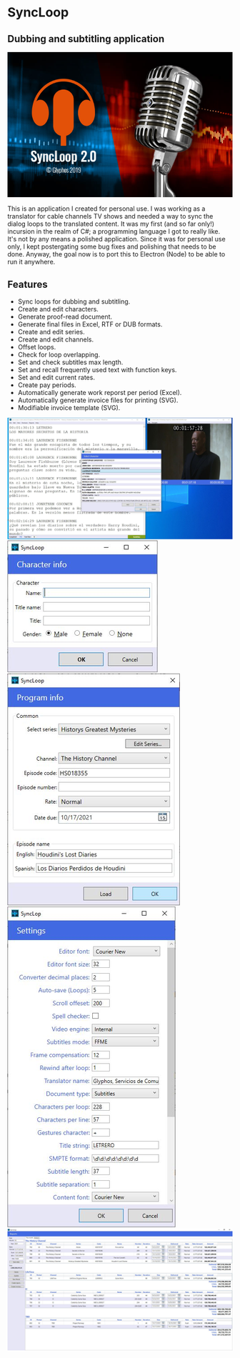 # SyncLoop
## Dubbing and subtitling application

![VideoCat](screens/1.jpg "VideoCat")

 This is an application I created for personal use. I was working as a translator for cable channels TV shows and needed a way to sync the dialog loops to the translated content. It was my first (and so far only!) incursion in the realm of C#; a programming language I got to really like.  
 It's not by any means a polished application. Since it was for personal use only, I kept postergating some bug fixes and polishing that needs to be done.
 Anyway, the goal now is to port this to Electron (Node) to be able to run it anywhere.

## Features
- Sync loops for dubbing and subtitling.
- Create and edit characters.
- Generate proof-read document.
- Generate final files in Excel, RTF or DUB formats.
- Create and edit series.
- Create and edit channels.
- Offset loops.
- Check for loop overlapping.
- Set and check subtitles max length.
- Set and recall frequently used text with function keys.
- Set and edit current rates.
- Create pay periods.
- Automatically generate work reporst per period (Excel).
- Automatically generate invoice files for printing (SVG).
- Modifiable invoice template (SVG).

![VideoCat](screens/2.JPG "VideoCat")
![VideoCat](screens/3.JPG "VideoCat")
![VideoCat](screens/4.JPG "VideoCat")
![VideoCat](screens/5.JPG "VideoCat")
![VideoCat](screens/6.JPG "VideoCat")
